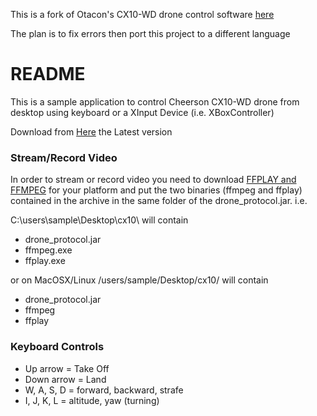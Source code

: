 This is a fork of Otacon's CX10-WD drone control software [here](https://github.com/Otacon/wifi_china_drone_controller)

The plan is to fix errors then port this project to a different language


# README #

This is a sample application to control Cheerson CX10-WD drone from desktop using keyboard or a XInput Device (i.e. XBoxController)

Download from [Here](https://drive.google.com/open?id=0B1mGvcEpWz16aE9Sd3gzQnoxMk0) the Latest version

### Stream/Record Video ###

In order to stream or record video you need to download [FFPLAY and FFMPEG](https://ffmpeg.org/download.html) for your platform and
put the two binaries (ffmpeg and ffplay) contained in the archive in the same folder of the drone_protocol.jar.
i.e.

C:\users\sample\Desktop\cx10\ will contain
* drone_protocol.jar
* ffmpeg.exe
* ffplay.exe

or on MacOSX/Linux
/users/sample/Desktop/cx10/ will contain
* drone_protocol.jar
* ffmpeg
* ffplay


### Keyboard Controls ###

* Up arrow = Take Off
* Down arrow = Land
* W, A, S, D = forward, backward, strafe
* I, J, K, L = altitude, yaw (turning)
